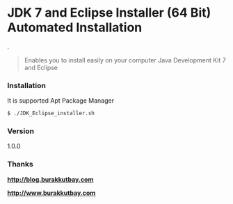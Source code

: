 # JDK 7 and Eclipse Installer (64 Bit) Automated Installation

.

> Enables you to install easily on your computer Java Development Kit 7 and Eclipse 


### Installation

It is supported Apt Package Manager

```sh
$ ./JDK_Eclipse_installer.sh
```

### Version
1.0.0

### Thanks
**http://blog.burakkutbay.com**

**http://www.burakkutbay.com**